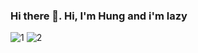 ### Hi there 👋. Hi, I'm Hung and i'm lazy
![1](https://media.giphy.com/media/ICOgUNjpvO0PC/giphy.gif) ![2](https://media.giphy.com/media/yedDQGWwq0heU/giphy.gif)
<!--
**GoiliAce/goiliace** is a ✨ _special_ ✨ repository because its `README.md` (this file) appears on your GitHub profile.

Here are some ideas to get you started:

- 🔭 I’m currently working on ...
- 🌱 I’m currently learning ...
- 👯 I’m looking to collaborate on ...
- 🤔 I’m looking for help with ...
- 💬 Ask me about ...
- 📫 How to reach me: ...
- 😄 Pronouns: ...
- ⚡ Fun fact: ...
-->
